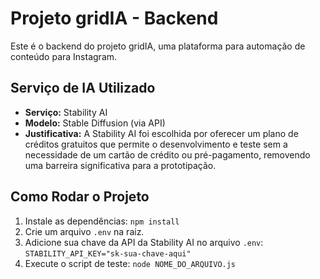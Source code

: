 # Projeto gridIA - Backend

Este é o backend do projeto gridIA, uma plataforma para automação de conteúdo para Instagram.

## Serviço de IA Utilizado

- **Serviço:** Stability AI
- **Modelo:** Stable Diffusion (via API)
- **Justificativa:** A Stability AI foi escolhida por oferecer um plano de créditos gratuitos que permite o desenvolvimento e teste sem a necessidade de um cartão de crédito ou pré-pagamento, removendo uma barreira significativa para a prototipação.

## Como Rodar o Projeto

1. Instale as dependências: `npm install`
2. Crie um arquivo `.env` na raiz.
3. Adicione sua chave da API da Stability AI no arquivo `.env`:
   `STABILITY_API_KEY="sk-sua-chave-aqui"`
4. Execute o script de teste: `node NOME_DO_ARQUIVO.js`